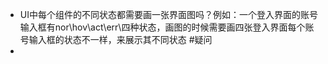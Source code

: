 - UI中每个组件的不同状态都需要画一张界面图吗？例如：一个登入界面的账号输入框有nor\hov\act\err\四种状态，画图的时候需要画四张登入界面每个账号输入框的状态不一样，来展示其不同状态 #疑问
-